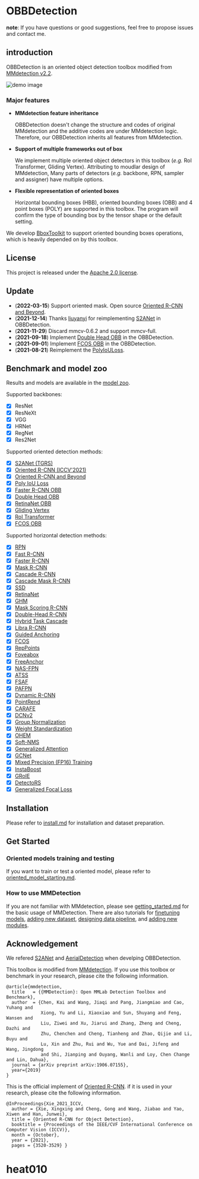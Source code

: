 # OBBDetection

**note**: If you have questions or good suggestions, feel free to propose issues and contact me.

## introduction

OBBDetection is an oriented object detection toolbox modified from [MMdetection v2.2](https://github.com/open-mmlab/mmdetection).

![demo image](demo/obbdet_show.jpg)

### Major features

- **MMdetection feature inheritance**

  OBBDetection doesn't change the structure and codes of original MMdetection and the additive codes are under MMdetection logic. Therefore, our OBBDetection inherits all features from MMdetection.

- **Support of multiple frameworks out of box**

  We implement multiple oriented object detectors in this toolbox (*e.g.* RoI Transformer, Gliding Vertex). Attributing to moudlar design of MMdetection, Many parts of detectors (*e.g.* backbone, RPN, sampler and assigner) have multiple options.

- **Flexible representation of oriented boxes**

  Horizontal bounding boxes (HBB), oriented bounding boxes (OBB) and 4 point boxes (POLY) are supported in this toolbox. The program will confirm the type of bounding box by the tensor shape or the default setting.

We develop [BboxToolkit](https://github.com/jbwang1997/BboxToolkit) to support oriented bounding boxes operations, which is heavily depended on by this toolbox.

## License

This project is released under the [Apache 2.0 license](LICENSE).

## Update

- (**2022-03-15**) Support oriented mask. Open source [Oriented R-CNN and Beyond](configs/obb/oriented_rcnn_beyond).
- (**2021-12-14**) Thanks [liuyanyi](https://github.com/liuyanyi) for reimplementing [S2ANet](configs/obb/s2anet) in OBBDetection.
- (**2021-11-29**) Discard mmcv-0.6.2 and support mmcv-full.
- (**2021-09-18**) Implement [Double Head OBB](configs/obb/double_heads_obb) in the OBBDetection.
- (**2021-09-01**) Implement [FCOS OBB](configs/obb/fcos_obb) in the OBBDetection.
- (**2021-08-21**) Reimplement the [PolyIoULoss](configs/obb/poly_iou_loss).

## Benchmark and model zoo

Results and models are available in the [model zoo](docs/model_zoo.md).

Supported backbones:
- [x] ResNet
- [x] ResNeXt
- [x] VGG
- [x] HRNet
- [x] RegNet
- [x] Res2Net

Supported oriented detection methods:
- [x] [S2ANet (TGRS)](configs/obb/s2anet)
- [x] [Oriented R-CNN (ICCV'2021)](configs/obb/oriented_rcnn)
- [x] [Oriented R-CNN and Beyond](configs/obb/oriented_rcnn_beyond)
- [x] [Poly IoU Loss](configs/obb/poly_iou_loss)
- [x] [Faster R-CNN OBB](configs/obb/faster_rcnn_obb)
- [x] [Double Head OBB](configs/obb/double_heads_obb)
- [x] [RetinaNet OBB](configs/obb/retinanet_obb)
- [x] [Gliding Vertex](configs/obb/gliding_vertex)
- [x] [RoI Transformer](configs/obb/roi_transformer)
- [x] [FCOS OBB](configs/obb/fcos_obb)

Supported horizontal detection methods:
- [x] [RPN](configs/rpn)
- [x] [Fast R-CNN](configs/fast_rcnn)
- [x] [Faster R-CNN](configs/faster_rcnn)
- [x] [Mask R-CNN](configs/mask_rcnn)
- [x] [Cascade R-CNN](configs/cascade_rcnn)
- [x] [Cascade Mask R-CNN](configs/cascade_rcnn)
- [x] [SSD](configs/ssd)
- [x] [RetinaNet](configs/retinanet)
- [x] [GHM](configs/ghm)
- [x] [Mask Scoring R-CNN](configs/ms_rcnn)
- [x] [Double-Head R-CNN](configs/double_heads)
- [x] [Hybrid Task Cascade](configs/htc)
- [x] [Libra R-CNN](configs/libra_rcnn)
- [x] [Guided Anchoring](configs/guided_anchoring)
- [x] [FCOS](configs/fcos)
- [x] [RepPoints](configs/reppoints)
- [x] [Foveabox](configs/foveabox)
- [x] [FreeAnchor](configs/free_anchor)
- [x] [NAS-FPN](configs/nas_fpn)
- [x] [ATSS](configs/atss)
- [x] [FSAF](configs/fsaf)
- [x] [PAFPN](configs/pafpn)
- [x] [Dynamic R-CNN](configs/dynamic_rcnn)
- [x] [PointRend](configs/point_rend)
- [x] [CARAFE](configs/carafe/README.md)
- [x] [DCNv2](configs/dcn/README.md)
- [x] [Group Normalization](configs/gn/README.md)
- [x] [Weight Standardization](configs/gn+ws/README.md)
- [x] [OHEM](configs/faster_rcnn/faster_rcnn_r50_fpn_ohem_1x_coco.py)
- [x] [Soft-NMS](configs/faster_rcnn/faster_rcnn_r50_fpn_soft_nms_1x_coco.py)
- [x] [Generalized Attention](configs/empirical_attention/README.md)
- [x] [GCNet](configs/gcnet/README.md)
- [x] [Mixed Precision (FP16) Training](configs/fp16/README.md)
- [x] [InstaBoost](configs/instaboost/README.md)
- [x] [GRoIE](configs/groie/README.md)
- [x] [DetectoRS](configs/detectors/README.md)
- [x] [Generalized Focal Loss](configs/gfl/README.md)

## Installation

Please refer to [install.md](docs/install.md) for installation and dataset preparation.

## Get Started

### Oriented models training and testing

If you want to train or test a oriented model, please refer to [oriented_model_starting.md](docs/oriented_model_starting.md).

### How to use MMDetection

If you are not familiar with MMdetection, please see [getting_started.md](docs/getting_started.md) for the basic usage of MMDetection. There are also tutorials for [finetuning models](docs/tutorials/finetune.md), [adding new dataset](docs/tutorials/new_dataset.md), [designing data pipeline](docs/tutorials/data_pipeline.md), and [adding new modules](docs/tutorials/new_modules.md).

## Acknowledgement

We refered [S2ANet](https://github.com/csuhan/s2anet) and [AerialDetection](https://github.com/dingjiansw101/AerialDetection) when develping OBBDetection.

This toolbox is modified from [MMdetection](https://github.com/open-mmlab/mmdetection). If you use this toolbox or benchmark in your research, please cite the following information.

```
@article{mmdetection,
  title   = {{MMDetection}: Open MMLab Detection Toolbox and Benchmark},
  author  = {Chen, Kai and Wang, Jiaqi and Pang, Jiangmiao and Cao, Yuhang and
             Xiong, Yu and Li, Xiaoxiao and Sun, Shuyang and Feng, Wansen and
             Liu, Ziwei and Xu, Jiarui and Zhang, Zheng and Cheng, Dazhi and
             Zhu, Chenchen and Cheng, Tianheng and Zhao, Qijie and Li, Buyu and
             Lu, Xin and Zhu, Rui and Wu, Yue and Dai, Jifeng and Wang, Jingdong
             and Shi, Jianping and Ouyang, Wanli and Loy, Chen Change and Lin, Dahua},
  journal = {arXiv preprint arXiv:1906.07155},
  year={2019}
}
```

This is the official implement of [Oriented R-CNN](configs/obb/oriented_rcnn). if it is used in your research, please cite the following information.

```
@InProceedings{Xie_2021_ICCV,
  author = {Xie, Xingxing and Cheng, Gong and Wang, Jiabao and Yao, Xiwen and Han, Junwei},
  title = {Oriented R-CNN for Object Detection},
  booktitle = {Proceedings of the IEEE/CVF International Conference on Computer Vision (ICCV)},
  month = {October},
  year = {2021},
  pages = {3520-3529} }
```
# heat010
